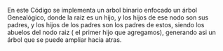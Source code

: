 En este Código se implementa un arbol binario enfocado un árbol Genealógico, donde la raiz es un hijo, y los hijos de ese nodo son sus padres, y los 
hijos de los padres son los padres de estos, siendo los abuelos del nodo raiz ( el primer hijo que agregamos), generando asi un árbol que se puede
ampliar hacia atras.
